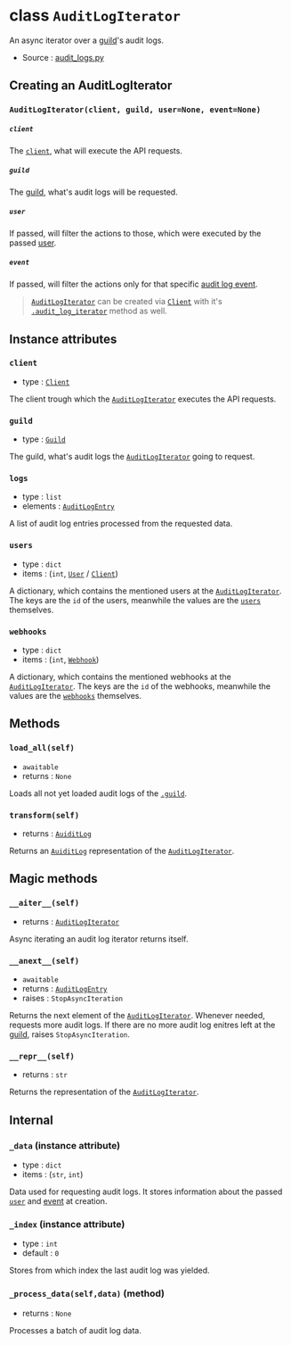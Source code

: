 # class `AuditLogIterator`

An async iterator over a [guild](Guild.md)'s audit logs.

- Source : [audit_logs.py](https://github.com/HuyaneMatsu/hata/blob/master/hata/discord/audit_logs.py)

## Creating an AuditLogIterator

### `AuditLogIterator(client, guild, user=None, event=None)`

##### `client`

The [`client`](Client.md), what will execute the API requests.

##### `guild`

The [guild](Guild.md), what's audit logs will be requested.

##### `user`

If passed, will filter the actions to those, which were executed by the passed
[user](User.md).

##### `event`

If passed, will filter the actions only for that specific
[audit log event](AuditLogEvent.md).

> [`AuditLogIterator`](AuditLogIterator.md) can be created via
> [`Client`](Client.md) with it's
> [`.audit_log_iterator`](Client.md#audit_log_iteratorself-guild-usernone-eventnone)
> method as well.

## Instance attributes

### `client`

- type : [`Client`](Client.md)

The client trough which the [`AuditLogIterator`](AuditLogIterator.md) executes
the API requests.

### `guild`

- type : [`Guild`](Guild.md)

The guild, what's audit logs the [`AuditLogIterator`](AuditLogIterator.md) going
to request.

### `logs`

- type : `list`
- elements : [`AuditLogEntry`](AuditLogEntry.md)

A list of audit log entries processed from the requested data.

### `users`

- type : `dict`
- items : (`int`, [`User`](User.md) / [`Client`](Client.md))

A dictionary, which contains the mentioned users at the
[`AuditLogIterator`](AuditLogIterator.md).
The keys are the `id` of the users, meanwhile the values are the
[`users`](User.md) themselves.

### `webhooks`

- type : `dict`
- items : (`int`, [`Webhook`](Webhook.md))

A dictionary, which contains the mentioned webhooks at the
[`AuditLogIterator`](AuditLogIterator.md).
The keys are the `id` of the webhooks, meanwhile the values are
the [`webhooks`](Webhook.md) themselves.

## Methods

### `load_all(self)`

- `awaitable`
- returns : `None`

Loads all not yet loaded audit logs of the [`.guild`](#guild-1).

### `transform(self)`

- returns : [`AuiditLog`](AuditLog.md)

Returns an [`AuiditLog`](AuditLog.md) representation of the
[`AuditLogIterator`](AuditLogIterator.md).

## Magic methods

### `__aiter__(self)`

- returns : [`AuditLogIterator`](AuditLogIterator.md)

Async iterating an audit log iterator returns itself.

### `__anext__(self)`

- `awaitable`
- returns : [`AuditLogEntry`](AuditLogEntry.md)
- raises : `StopAsyncIteration`

Returns the next element of the [`AuditLogIterator`](AuditLogIterator.md).
Whenever needed, requests more audit logs. If there are no more audit
log enitres left at the [guild](#guild-1), raises `StopAsyncIteration`.

### `__repr__(self)`

- returns : `str`

Returns the representation of the [`AuditLogIterator`](AuditLogIterator.md).

## Internal

### `_data` (instance attribute)

- type : `dict`
- items : (`str`, `int`)

Data used for requesting audit logs. It stores information about the passed
[`user`](#user) and [event](#event) at creation.

### `_index` (instance attribute)

- type : `int`
- default : `0`

Stores from which index the last audit log was yielded.

### `_process_data(self,data)` (method)

- returns : `None`

Processes a batch of audit log data.
